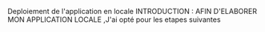 Deploiement de l'application en locale
INTRODUCTION : AFIN D'ELABORER MON   APPLICATION LOCALE ,J'ai opté pour les etapes suivantes
